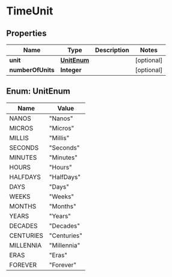 # TimeUnit

## Properties
Name | Type | Description | Notes
------------ | ------------- | ------------- | -------------
**unit** | [**UnitEnum**](#UnitEnum) |  |  [optional]
**numberOfUnits** | **Integer** |  |  [optional]

<a name="UnitEnum"></a>
## Enum: UnitEnum
Name | Value
---- | -----
NANOS | &quot;Nanos&quot;
MICROS | &quot;Micros&quot;
MILLIS | &quot;Millis&quot;
SECONDS | &quot;Seconds&quot;
MINUTES | &quot;Minutes&quot;
HOURS | &quot;Hours&quot;
HALFDAYS | &quot;HalfDays&quot;
DAYS | &quot;Days&quot;
WEEKS | &quot;Weeks&quot;
MONTHS | &quot;Months&quot;
YEARS | &quot;Years&quot;
DECADES | &quot;Decades&quot;
CENTURIES | &quot;Centuries&quot;
MILLENNIA | &quot;Millennia&quot;
ERAS | &quot;Eras&quot;
FOREVER | &quot;Forever&quot;
